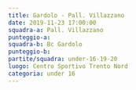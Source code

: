 ```yaml
---
title: Gardolo - Pall. Villazzano
date: 2019-11-23 17:00:00
squadra-a: Pall. Villazzano
punteggio-a: 
squadra-b: Bc Gardolo
punteggio-b: 
partite/squadra: under-16-19-20
luogo: Centro Sportivo Trento Nord
categoria: under 16
---
```

